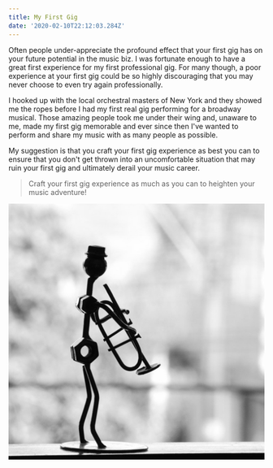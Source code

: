 ```yaml
---
title: My First Gig
date: '2020-02-10T22:12:03.284Z'
---
```


Often people under-appreciate the profound effect that your first gig has on your future potential in the music biz. I was fortunate enough to have a great first experience for my first professional gig. For many though, a poor experience at your first gig could be so highly discouraging that you may never choose to even try again professionally.

I hooked up with the local orchestral masters of New York and they showed me the ropes before I had my first real gig performing for a broadway musical. Those amazing people took me under their wing and, unaware to me, made my first gig memorable and ever since then I've wanted to perform and share my music with as many people as possible.

My suggestion is that you craft your first gig experience as best you can to ensure that you don't get thrown into an uncomfortable situation that may ruin your first gig and ultimately derail your music career.

> Craft your first gig experience as much as you can to heighten your music adventure!

![Metal trumpet man](./trumpet.png)
